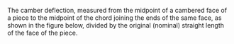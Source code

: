 The camber deflection, measured from the midpoint of a cambered face of a piece to the midpoint of the chord joining the ends of the same face, as shown in the figure below, divided by the original (nominal) straight length of the face of the piece.